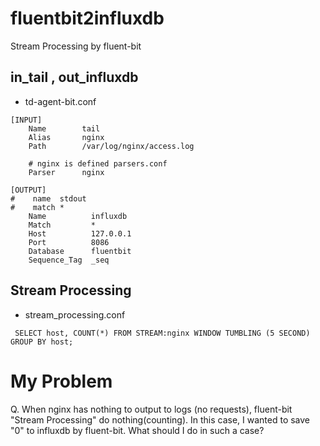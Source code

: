 # fluentbit2influxdb
Stream Processing by fluent-bit 
## in_tail , out_influxdb
- td-agent-bit.conf
```
[INPUT]
    Name        tail
    Alias       nginx
    Path        /var/log/nginx/access.log
    
    # nginx is defined parsers.conf
    Parser      nginx

[OUTPUT]
#    name  stdout
#    match *
    Name          influxdb
    Match         *
    Host          127.0.0.1
    Port          8086
    Database      fluentbit
    Sequence_Tag  _seq

```
## Stream Processing
- stream_processing.conf
```
 SELECT host, COUNT(*) FROM STREAM:nginx WINDOW TUMBLING (5 SECOND) GROUP BY host;
```

# My Problem
Q. When nginx has nothing to output to logs (no requests), fluent-bit "Stream Processing" do nothing(counting).
   In this case, I wanted to save "0" to influxdb by fluent-bit. What should I do in such a case?

